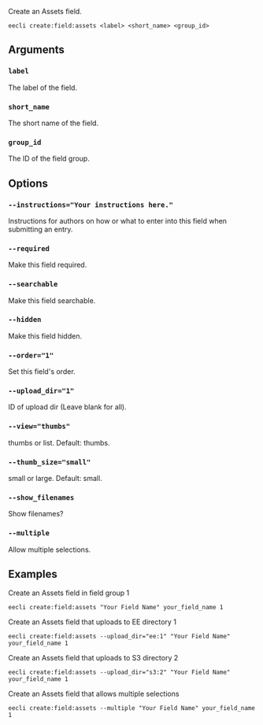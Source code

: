 Create an Assets field.

```
eecli create:field:assets <label> <short_name> <group_id>
```

## Arguments

### `label`

The label of the field.

### `short_name`

The short name of the field.

### `group_id`

The ID of the field group.

## Options

### `--instructions="Your instructions here."`

Instructions for authors on how or what to enter into this field when submitting an entry.

### `--required`

Make this field required.

### `--searchable`

Make this field searchable.

### `--hidden`

Make this field hidden.

### `--order="1"`

Set this field's order.

### `--upload_dir="1"`

ID of upload dir (Leave blank for all).

### `--view="thumbs"`

thumbs or list. Default: thumbs.

### `--thumb_size="small"`

small or large. Default: small.

### `--show_filenames`

Show filenames?

### `--multiple`

Allow multiple selections.

## Examples

Create an Assets field in field group 1

```
eecli create:field:assets "Your Field Name" your_field_name 1
```

Create an Assets field that uploads to EE directory 1

```
eecli create:field:assets --upload_dir="ee:1" "Your Field Name" your_field_name 1
```

Create an Assets field that uploads to S3 directory 2

```
eecli create:field:assets --upload_dir="s3:2" "Your Field Name" your_field_name 1
```

Create an Assets field that allows multiple selections

```
eecli create:field:assets --multiple "Your Field Name" your_field_name 1
```